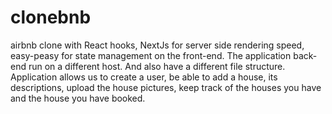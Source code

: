 # clonebnb
airbnb clone with React hooks, NextJs for server side rendering speed, easy-peasy for state management on the front-end.
The application back-end run on a different host. And also have a different file structure.
Application allows us to create a user, be able to add a house, its descriptions, upload the house pictures, keep track of the houses you have and the house you have booked.
